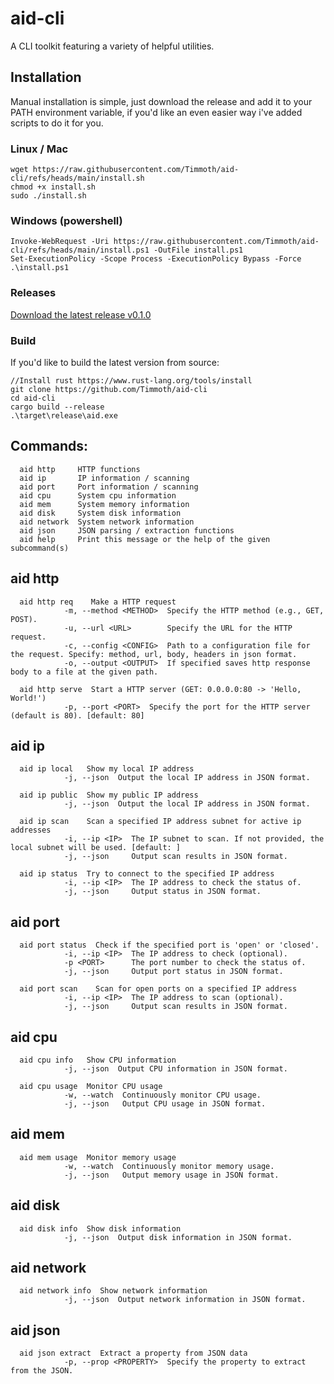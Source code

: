 # aid-cli
A CLI toolkit featuring a variety of helpful utilities.

## Installation

Manual installation is simple, just download the release and add it to your PATH environment variable, if you'd like an even easier way i've added scripts to do it for you.

### Linux / Mac
```
wget https://raw.githubusercontent.com/Timmoth/aid-cli/refs/heads/main/install.sh
chmod +x install.sh
sudo ./install.sh
```
### Windows (powershell)
```
Invoke-WebRequest -Uri https://raw.githubusercontent.com/Timmoth/aid-cli/refs/heads/main/install.ps1 -OutFile install.ps1
Set-ExecutionPolicy -Scope Process -ExecutionPolicy Bypass -Force
.\install.ps1
```

### Releases
[Download the latest release v0.1.0](https://github.com/Timmoth/aid-cli/releases/tag/aid-0.1.0)

### Build
If you'd like to build the latest version from source:
```
//Install rust https://www.rust-lang.org/tools/install
git clone https://github.com/Timmoth/aid-cli
cd aid-cli
cargo build --release
.\target\release\aid.exe
```

## Commands:
```
  aid http     HTTP functions
  aid ip       IP information / scanning
  aid port     Port information / scanning
  aid cpu      System cpu information
  aid mem      System memory information
  aid disk     System disk information
  aid network  System network information
  aid json     JSON parsing / extraction functions
  aid help     Print this message or the help of the given subcommand(s)
```

## aid http
```
  aid http req    Make a HTTP request
            -m, --method <METHOD>  Specify the HTTP method (e.g., GET, POST).
            -u, --url <URL>        Specify the URL for the HTTP request.
            -c, --config <CONFIG>  Path to a configuration file for the request. Specify: method, url, body, headers in json format.
            -o, --output <OUTPUT>  If specified saves http response body to a file at the given path.
            
  aid http serve  Start a HTTP server (GET: 0.0.0.0:80 -> 'Hello, World!')
            -p, --port <PORT>  Specify the port for the HTTP server (default is 80). [default: 80]
```

## aid ip 
```
  aid ip local   Show my local IP address
            -j, --json  Output the local IP address in JSON format.

  aid ip public  Show my public IP address
            -j, --json  Output the local IP address in JSON format.

  aid ip scan    Scan a specified IP address subnet for active ip addresses
            -i, --ip <IP>  The IP subnet to scan. If not provided, the local subnet will be used. [default: ]        
            -j, --json     Output scan results in JSON format.

  aid ip status  Try to connect to the specified IP address
            -i, --ip <IP>  The IP address to check the status of.
            -j, --json     Output status in JSON format.
```

## aid port
```
  aid port status  Check if the specified port is 'open' or 'closed'.
            -i, --ip <IP>  The IP address to check (optional).
            -p <PORT>      The port number to check the status of.
            -j, --json     Output port status in JSON format.

  aid port scan    Scan for open ports on a specified IP address
            -i, --ip <IP>  The IP address to scan (optional).
            -j, --json     Output scan results in JSON format.
```
## aid cpu
```
  aid cpu info   Show CPU information
            -j, --json  Output CPU information in JSON format.

  aid cpu usage  Monitor CPU usage
            -w, --watch  Continuously monitor CPU usage.
            -j, --json   Output CPU usage in JSON format.
```
## aid mem
```
  aid mem usage  Monitor memory usage
            -w, --watch  Continuously monitor memory usage.
            -j, --json   Output memory usage in JSON format.
```
## aid disk
```
  aid disk info  Show disk information
            -j, --json  Output disk information in JSON format.
```
## aid network
```
  aid network info  Show network information
            -j, --json  Output network information in JSON format.
```

## aid json
```
  aid json extract  Extract a property from JSON data
            -p, --prop <PROPERTY>  Specify the property to extract from the JSON.
```